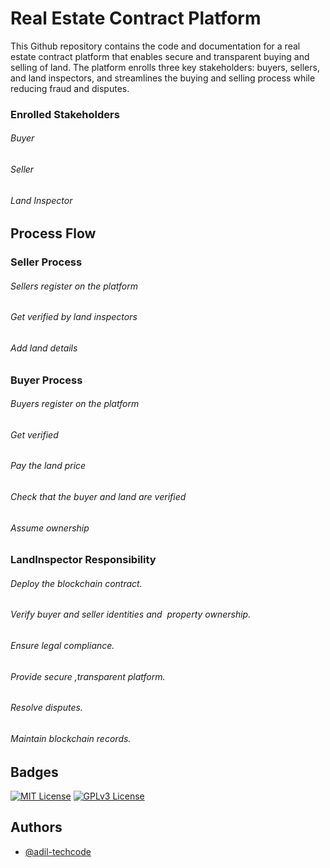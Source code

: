 
# Real Estate Contract Platform


This Github repository contains the code and documentation for a real estate contract platform that enables secure and transparent buying and selling of land. The platform enrolls three key stakeholders: buyers, sellers, and land inspectors, and streamlines the buying and selling process while reducing fraud and disputes.



### Enrolled Stakeholders
###### Buyer
###### Seller
###### Land Inspector
## Process Flow
### Seller Process
###### Sellers register on the platform
###### Get verified by land inspectors
###### Add land details
### Buyer Process
###### Buyers register on the platform
###### Get verified
###### Pay the land price
###### Check that the buyer and land are verified
###### Assume ownership

### LandInspector Responsibility
###### Deploy the blockchain contract.
###### Verify buyer and seller identities and   property ownership.
###### Ensure legal compliance. 
###### Provide secure ,transparent platform.
###### Resolve disputes.
###### Maintain blockchain records.
## Badges



[![MIT License](https://img.shields.io/badge/License-MIT-green.svg)](https://choosealicense.com/licenses/mit/)
[![GPLv3 License](https://img.shields.io/badge/License-GPL%20v3-yellow.svg)](https://opensource.org/licenses/)


## Authors

- [@adil-techcode](https://www.github.com/octokatherine)

